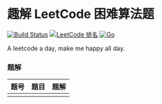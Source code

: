 # 趣解 LeetCode 困难算法题

[![Build Status](https://travis-ci.org/leviding/leetcode-js-leviding.svg?branch=master)](https://travis-ci.org/leviding/leetcode-js-leviding)
[![LeetCode 排名](https://img.shields.io/badge/LeviDing-100000+-blue.svg)](https://leetcode-cn.com/u/leviding)
[![Go](https://img.shields.io/badge/JavaScript-ES6-blue.svg)](https://www.javascript.com/)

A leetcode a day, make me happy all day.


### 题解

|题号|题目|题解|
|:-:|:-|:-:|
|   |  |   |

<!--
|  | []() | [JavaScript](./docs/easy/) |
-->


<disqus />
